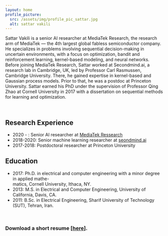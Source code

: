 ```yaml
---
layout: home
profile_picture:
  src: /assets/img/profile_pic_sattar.jpg
  alt: sattar vakili
---
```



Sattar Vakili is a senior AI researcher at MediaTek Research, the research arm of MediaTek — the 4th largest global fabless semiconductor company. He specializes in problems involving sequential decision-making in uncertain environments, with a focus on optimization, bandit and reinforcement learning, kernel-based modeling, and neural networks. Before joining MediaTek Research, Sattar worked at Secondmind.ai, a research lab in Cambridge, UK, led by Professor Carl Rasmussen, Cambridge University. There, he gained expertise in kernel-based and Gaussian process models. Prior to that, he was a postdoc at Princeton University. Sattar earned his PhD under the supervision of Professor Qing Zhao at Cornell University in 2017 with a dissertation on sequential methods for learning and optimization.

&nbsp;



<h2>Research Experience</h2>
<ul>
 	<li>2020 - : Senior AI researcher at <a href="https://i.mediatek.com/mediatekresearch" target="_blank" rel="noopener">MediaTek Ressearch</a></li>
 	<li>2018-2020: Senior machine learning researcher at <a href="https://www.secondmind.ai/" target="_blank" rel="noopener">seondmind.ai</a></li>
 	<li>2017-2018: Postdoctoral researcher at Princeton University</li>
</ul>
<h2>Education</h2>
<ul>
 	<li>2017: Ph.D.<span dir="ltr" role="presentation"> in electrical and computer engineering</span> <span dir="ltr" role="presentation">with a</span> <span dir="ltr" role="presentation">minor degree in applied mathe-</span><br role="presentation" /><span dir="ltr" role="presentation">matics</span><span dir="ltr" role="presentation">,</span> <span dir="ltr" role="presentation">Cornell University</span><span dir="ltr" role="presentation">, Ithaca, NY.</span></li>
 	<li>2013: M.S. in Electrical and Computer Engineering, University of California, Davis, CA.</li>
 	<li>2011: B.Sc. in Electrical Engineering, Sharif University of Technology (SUT), Tehran, Iran.</li>
</ul>

&nbsp;

<h3> Download a short resume [<a href="assets/CV_Sattar_Vakili_web.pdf" target="_blank" rel="noopener">here</a>].</h3>




